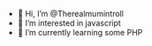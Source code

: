 - 👋 Hi, I’m @Therealmumintroll
- 👀 I’m interested in javascript
- 🌱 I’m currently learning some PHP

<!---
Therealmumintroll/Therealmumintroll is a ✨ special ✨ repository because its `README.md` (this file) appears on your GitHub profile.
You can click the Preview link to take a look at your changes.
--->
